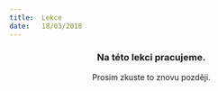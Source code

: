 ```yaml
---
title:  Lekce
date:   18/03/2018
---
```


### <center>Na této lekci pracujeme.</center>
<center>Prosim zkuste to znovu později.</center>
